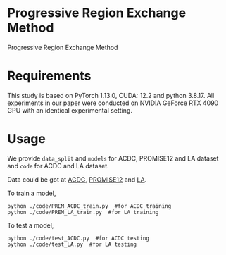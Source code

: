 # Progressive Region Exchange Method
Progressive Region Exchange Method



# Requirements
This study is based on PyTorch 1.13.0, CUDA: 12.2 and python 3.8.17. All experiments in our paper were conducted on NVIDIA GeForce RTX 4090 GPU with an identical experimental setting.

# Usage
We provide `data_split` and `models` for ACDC, PROMISE12 and LA dataset and `code` for ACDC and LA dataset.

Data could be got at [ACDC](https://github.com/HiLab-git/SSL4MIS/tree/master/data/ACDC), [PROMISE12](https://promise12.grand-challenge.org/Download/) and [LA](https://github.com/yulequan/UA-MT/tree/master/data).

To train a model,
```
python ./code/PREM_ACDC_train.py  #for ACDC training
python ./code/PREM_LA_train.py  #for LA training
```

To test a model,
```
python ./code/test_ACDC.py  #for ACDC testing
python ./code/test_LA.py  #for LA testing
```
